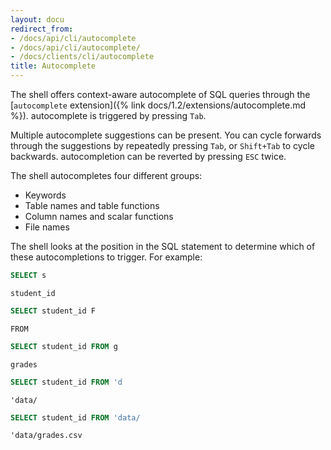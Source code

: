 ```yaml
---
layout: docu
redirect_from:
- /docs/api/cli/autocomplete
- /docs/api/cli/autocomplete/
- /docs/clients/cli/autocomplete
title: Autocomplete
---
```


The shell offers context-aware autocomplete of SQL queries through the [`autocomplete` extension]({% link docs/1.2/extensions/autocomplete.md %}). autocomplete is triggered by pressing `Tab`.

Multiple autocomplete suggestions can be present. You can cycle forwards through the suggestions by repeatedly pressing `Tab`, or `Shift+Tab` to cycle backwards. autocompletion can be reverted by pressing `ESC` twice.

The shell autocompletes four different groups:

* Keywords
* Table names and table functions
* Column names and scalar functions
* File names

The shell looks at the position in the SQL statement to determine which of these autocompletions to trigger. For example:

```sql
SELECT s
```

```text
student_id
```

```sql
SELECT student_id F
```

```text
FROM
```

```sql
SELECT student_id FROM g
```

```text
grades
```

```sql
SELECT student_id FROM 'd
```

```text
'data/
```

```sql
SELECT student_id FROM 'data/
```

```text
'data/grades.csv
```
